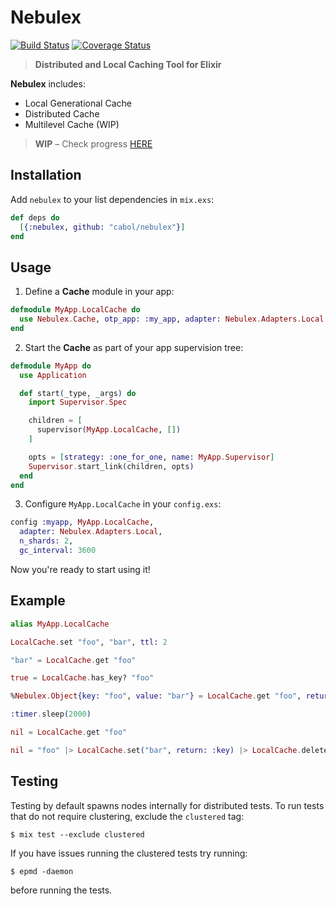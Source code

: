 # Nebulex

[![Build Status](https://travis-ci.org/cabol/nebulex.svg?branch=master)](https://travis-ci.org/cabol/nebulex)
[![Coverage Status](https://coveralls.io/repos/github/cabol/nebulex/badge.svg?branch=master)](https://coveralls.io/github/cabol/nebulex?branch=master)

> **Distributed and Local Caching Tool for Elixir**

**Nebulex** includes:

 - Local Generational Cache
 - Distributed Cache
 - Multilevel Cache (WIP)

 > **WIP** – Check progress [HERE](https://github.com/cabol/nebulex/issues/1)

## Installation

Add `nebulex` to your list dependencies in `mix.exs`:

```elixir
def deps do
  [{:nebulex, github: "cabol/nebulex"}]
end
```

## Usage

1. Define a **Cache** module in your app:

```elixir
defmodule MyApp.LocalCache do
  use Nebulex.Cache, otp_app: :my_app, adapter: Nebulex.Adapters.Local
end
```

2. Start the **Cache** as part of your app supervision tree:

```elixir
defmodule MyApp do
  use Application

  def start(_type, _args) do
    import Supervisor.Spec

    children = [
      supervisor(MyApp.LocalCache, [])
    ]

    opts = [strategy: :one_for_one, name: MyApp.Supervisor]
    Supervisor.start_link(children, opts)
  end
end
```

3. Configure `MyApp.LocalCache` in your `config.exs`:

```elixir
config :myapp, MyApp.LocalCache,
  adapter: Nebulex.Adapters.Local,
  n_shards: 2,
  gc_interval: 3600
```

Now you're ready to start using it!

## Example

```elixir
alias MyApp.LocalCache

LocalCache.set "foo", "bar", ttl: 2

"bar" = LocalCache.get "foo"

true = LocalCache.has_key? "foo"

%Nebulex.Object{key: "foo", value: "bar"} = LocalCache.get "foo", return: :object

:timer.sleep(2000)

nil = LocalCache.get "foo"

nil = "foo" |> LocalCache.set("bar", return: :key) |> LocalCache.delete
```

## Testing

Testing by default spawns nodes internally for distributed tests.
To run tests that do not require clustering, exclude  the `clustered` tag:

```shell
$ mix test --exclude clustered
```

If you have issues running the clustered tests try running:

```shell
$ epmd -daemon
```

before running the tests.
